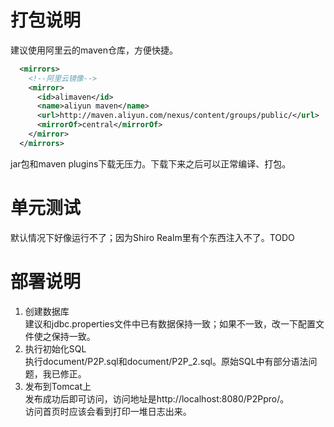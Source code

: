 # 打包说明
建议使用阿里云的maven仓库，方便快捷。
```xml
  <mirrors>     
	<!--阿里云镜像-->
    <mirror>  
      <id>alimaven</id>  
      <name>aliyun maven</name>  
      <url>http://maven.aliyun.com/nexus/content/groups/public/</url>  
      <mirrorOf>central</mirrorOf>
	</mirror>
  </mirrors>
```
jar包和maven plugins下载无压力。下载下来之后可以正常编译、打包。

# 单元测试
默认情况下好像运行不了；因为Shiro Realm里有个东西注入不了。TODO

# 部署说明
1. 创建数据库  
建议和jdbc.properties文件中已有数据保持一致；如果不一致，改一下配置文件使之保持一致。
2. 执行初始化SQL  
执行document/P2P.sql和document/P2P_2.sql。原始SQL中有部分语法问题，我已修正。
3. 发布到Tomcat上  
发布成功后即可访问，访问地址是http://localhost:8080/P2Ppro/。  
访问首页时应该会看到打印一堆日志出来。